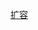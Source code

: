 [扩容](https://qastack.cn/ubuntu/51272/why-im-seeing-a-lock-besides-the-partition-im-trying-to-modify-with-gparted)
